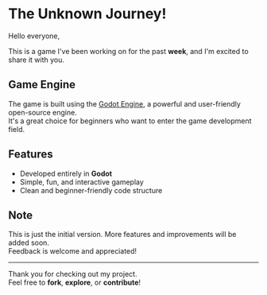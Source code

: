 # The Unknown Journey!

Hello everyone,

This is a game I've been working on for the past **week**, and I'm excited to share it with you.

## Game Engine

The game is built using the [Godot Engine](https://godotengine.org/), a powerful and user-friendly open-source engine.  
It's a great choice for beginners who want to enter the game development field.

## Features

- Developed entirely in **Godot**
- Simple, fun, and interactive gameplay
- Clean and beginner-friendly code structure

## Note

This is just the initial version. More features and improvements will be added soon.  
Feedback is welcome and appreciated!

---

Thank you for checking out my project.  
Feel free to **fork**, **explore**, or **contribute**!
